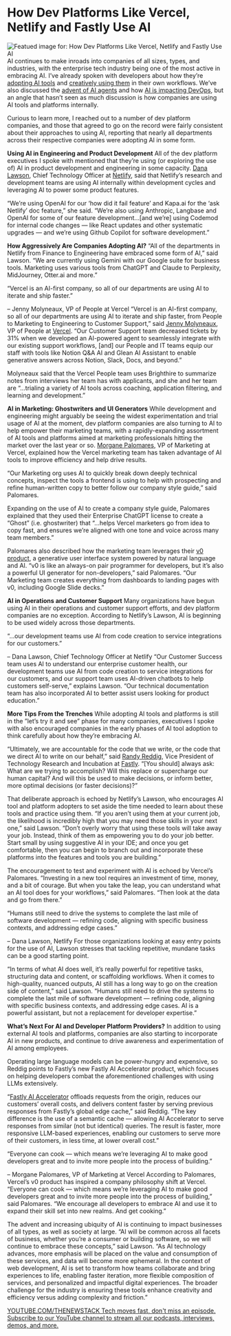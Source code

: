 # How Dev Platforms Like Vercel, Netlify and Fastly Use AI
![Featued image for: How Dev Platforms Like Vercel, Netlify and Fastly Use AI](https://cdn.thenewstack.io/media/2024/12/1261a87d-alexander-mils-fxjtvgrqevg-unsplashb-1024x576.jpg)
AI continues to make inroads into companies of all sizes, types, and industries, with the enterprise tech industry being one of the most active in embracing AI. I’ve already spoken with developers about how they’re [adopting AI tools](https://thenewstack.io/favorite-ai-tools-of-developers-and-tips-for-using-them/) and [creatively using them](https://thenewstack.io/5-creative-ways-developers-are-using-ai/) in their own workflows. We’ve also discussed the [advent of AI agents](https://thenewstack.io/make-the-most-of-ai-agents-tips-and-tricks-for-developers/) and how [AI is impacting DevOps](https://thenewstack.io/using-ai-for-devops-what-developers-and-ops-need-to-know/), but an angle that hasn’t seen as much discussion is how companies are using AI tools and platforms internally.

Curious to learn more, I reached out to a number of dev platform companies, and those that agreed to go on the record were fairly consistent about their approaches to using AI, reporting that nearly all departments across their respective companies were adopting AI in some form.

**Using AI in Engineering and Product Development**
All of the dev platform executives I spoke with mentioned that they’re using (or exploring the use of) AI in product development and engineering in some capacity. [Dana Lawson](https://www.linkedin.com/in/dglawson/), Chief Technology Officer at [Netlify](https://www.netlify.com/), said that Netlify’s research and development teams are using AI internally within development cycles and leveraging AI to power some product features.

“We’re using OpenAI for our ‘how did it fail feature’ and Kapa.ai for the ‘ask Netlify’ doc feature,” she said. “We’re also using Anthropic, Langbase and OpenAI for some of our feature development…[and we’re] using Codemod for internal code changes — like React updates and other systematic upgrades — and we’re using Github Copilot for software development.”

**How Aggressively Are Companies Adopting AI?**
“All of the departments in Netlify from Finance to Engineering have embraced some form of AI,” said Lawson. “We are currently using Gemini with our Google suite for business tools. Marketing uses various tools from ChatGPT and Claude to Perplexity, MidJourney, Otter.ai and more.”

“Vercel is an AI-first company, so all of our departments are using AI to iterate and ship faster.”

– Jenny Molyneaux, VP of People at Vercel
“Vercel is an AI-first company, so all of our departments are using AI to iterate and ship faster, from People to Marketing to Engineering to Customer Support,” said [Jenny Molyneaux](https://www.linkedin.com/in/jenny-molyneaux-bb69b057/), VP of People at [Vercel](https://vercel.com/). “Our Customer Support team decreased tickets by 31% when we developed an AI-powered agent to seamlessly integrate with our existing support workflows, [and] our People and IT teams equip our staff with tools like Notion Q&A AI and Glean AI Assistant to enable generative answers across Notion, Slack, Docs, and beyond.”

Molyneaux said that the Vercel People team uses Brighthire to summarize notes from interviews her team has with applicants, and she and her team are “…trialing a variety of AI tools across coaching, application filtering, and learning and development.”

**AI in Marketing: Ghostwriters and UI Generators**
While development and engineering might arguably be seeing the widest experimentation and trial usage of AI at the moment, dev platform companies are also turning to AI to help empower their marketing teams, with a rapidly-expanding assortment of AI tools and platforms aimed at marketing professionals hitting the market over the last year or so. [Morgane Palomares](https://www.linkedin.com/in/morganepalomares/), VP of Marketing at Vercel, explained how the Vercel marketing team has taken advantage of AI tools to improve efficiency and help drive results.

“Our Marketing org uses AI to quickly break down deeply technical concepts, inspect the tools a frontend is using to help with prospecting and refine human-written copy to better follow our company style guide,” said Palomares.

Expanding on the use of AI to create a company style guide, Palomares explained that they used their Enterprise ChatGPT license to create a “Ghost” (i.e. ghostwriter) that “…helps Vercel marketers go from idea to copy fast, and ensures we’re aligned with one tone and voice across many team members.”

Palomares also described how the marketing team leverages their [v0 product](https://vercel.com/blog/announcing-v0-generative-ui), a generative user interface system powered by natural language and AI. “v0 is like an always-on pair programmer for developers, but it’s also a powerful UI generator for non-developers,” said Palomares. “Our Marketing team creates everything from dashboards to landing pages with v0, including Google Slide decks.”

**AI in Operations and Customer Support**
Many organizations have begun using AI in their operations and customer support efforts, and dev platform companies are no exception. According to Netlify’s Lawson, AI is beginning to be used widely across those departments.

“…our development teams use AI from code creation to service integrations for our customers.”

– Dana Lawson, Chief Technology Officer at Netlify
“Our Customer Success team uses AI to understand our enterprise customer health, our development teams use AI from code creation to service integrations for our customers, and our support team uses AI-driven chatbots to help customers self-serve,” explains Lawson. “Our technical documentation team has also incorporated AI to better assist users looking for product education.”

**More Tips From the Trenches**
While adopting AI tools and platforms is still in the ”let’s try it and see” phase for many companies, executives I spoke with also encouraged companies in the early phases of AI tool adoption to think carefully about how they’re embracing AI.

“Ultimately, we are accountable for the code that we write, or the code that we direct AI to write on our behalf,” said [Randy Reddig](https://www.linkedin.com/in/ydnar/), Vice President of Technology Research and Incubation at [Fastly](https://www.fastly.com/). “[You should] always ask: What are we trying to accomplish? Will this replace or supercharge our human capital? And will this be used to make decisions, or inform better, more optimal decisions (or faster decisions)?”

That deliberate approach is echoed by Netlify’s Lawson, who encourages AI tool and platform adopters to set aside the time needed to learn about these tools and practice using them. “If you aren’t using them at your current job, the likelihood is incredibly high that you may need those skills in your next one,” said Lawson. “Don’t overly worry that using these tools will take away your job. Instead, think of them as empowering you to do your job better. Start small by using suggestive AI in your IDE; and once you get comfortable, then you can begin to branch out and incorporate these platforms into the features and tools you are building.”

The encouragement to test and experiment with AI is echoed by Vercel’s Palomares. “Investing in a new tool requires an investment of time, money, and a bit of courage. But when you take the leap, you can understand what an AI tool does for your workflows,” said Palomares. “Then look at the data and go from there.”

“Humans still need to drive the systems to complete the last mile of software development — refining code, aligning with specific business contexts, and addressing edge cases.”

– Dana Lawson, Netlify
For those organizations looking at easy entry points for the use of AI, Lawson stresses that tackling repetitive, mundane tasks can be a good starting point.

“In terms of what AI does well, it’s really powerful for repetitive tasks, structuring data and content, or scaffolding workflows. When it comes to high-quality, nuanced outputs, AI still has a long way to go on the creation side of content,” said Lawson. “Humans still need to drive the systems to complete the last mile of software development — refining code, aligning with specific business contexts, and addressing edge cases. AI is a powerful assistant, but not a replacement for developer expertise.”

**What’s Next For AI and Developer Platform Providers?**
In addition to using external AI tools and platforms, companies are also starting to incorporate AI in new products, and continue to drive awareness and experimentation of AI among employees.

Operating large language models can be power-hungry and expensive, so Reddig points to Fastly’s new Fastly AI Accelerator product, which focuses on helping developers combat the aforementioned challenges with using LLMs extensively.

“[Fastly AI Accelerator](https://community.fastly.com/t/announcing-the-ai-accelerator-beta/2723) offloads requests from the origin, reduces our customers’ overall costs, and delivers content faster by serving previous responses from Fastly’s global edge cache,” said Reddig. “The key difference is the use of a semantic cache — allowing AI Accelerator to serve responses from similar (not but identical) queries. The result is faster, more responsive LLM-based experiences, enabling our customers to serve more of their customers, in less time, at lower overall cost.”

“Everyone can cook — which means we’re leveraging AI to make good developers great and to invite more people into the process of building.”

– Morgane Palomares, VP of Marketing at Vercel
According to Palomares, Vercel’s v0 product has inspired a company philosophy shift at Vercel. “Everyone can cook — which means we’re leveraging AI to make good developers great and to invite more people into the process of building,” said Palomares. “We encourage all developers to embrace AI and use it to expand their skill set into new realms. And get cooking.”

The advent and increasing ubiquity of AI is continuing to impact businesses of all types, as well as society at large. “AI will be common across all facets of business, whether you’re a consumer or building software, so we will continue to embrace these concepts,” said Lawson. “As AI technology advances, more emphasis will be placed on the value and consumption of these services, and data will become more ephemeral. In the context of web development, AI is set to transform how teams collaborate and bring experiences to life, enabling faster iteration, more flexible composition of services, and personalized and impactful digital experiences. The broader challenge for the industry is ensuring these tools enhance creativity and efficiency versus adding complexity and friction.”

[
YOUTUBE.COM/THENEWSTACK
Tech moves fast, don't miss an episode. Subscribe to our YouTube
channel to stream all our podcasts, interviews, demos, and more.
](https://youtube.com/thenewstack?sub_confirmation=1)